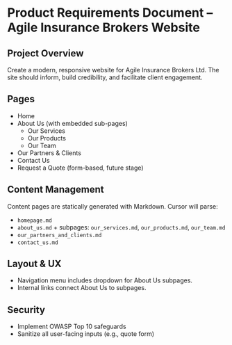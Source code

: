 # Product Requirements Document – Agile Insurance Brokers Website

## Project Overview
Create a modern, responsive website for Agile Insurance Brokers Ltd. The site should inform, build credibility, and facilitate client engagement.

## Pages
- Home
- About Us (with embedded sub-pages)
  - Our Services
  - Our Products
  - Our Team
- Our Partners & Clients
- Contact Us
- Request a Quote (form-based, future stage)

## Content Management
Content pages are statically generated with Markdown.
Cursor will parse:
- `homepage.md`
- `about_us.md` + subpages: `our_services.md`, `our_products.md`, `our_team.md`
- `our_partners_and_clients.md`
- `contact_us.md`

## Layout & UX
- Navigation menu includes dropdown for About Us subpages.
- Internal links connect About Us to subpages.

## Security
- Implement OWASP Top 10 safeguards
- Sanitize all user-facing inputs (e.g., quote form)
